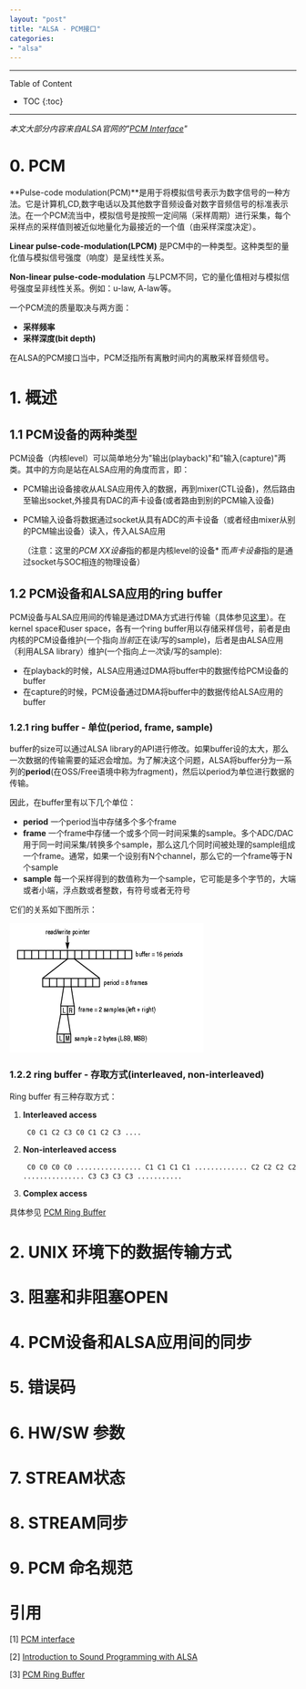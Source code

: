 ```yaml
---
layout: "post"
title: "ALSA - PCM接口"
categories:
- "alsa"
---
```


<!--more-->

***
Table of Content

* TOC
{:toc}
***

*本文大部分内容来自ALSA官网的"[PCM Interface](http://www.alsa-project.org/alsa-doc/alsa-lib/pcm.html)"*

# 0. PCM

**Pulse-code modulation(PCM)**是用于将模拟信号表示为数字信号的一种方法。它是计算机,CD,数字电话以及其他数字音频设备对数字音频信号的标准表示法。在一个PCM流当中，模拟信号是按照一定间隔（采样周期）进行采集，每个采样点的采样值则被近似地量化为最接近的一个值（由采样深度决定）。

**Linear pulse-code-modulation(LPCM)**
是PCM中的一种类型。这种类型的量化值与模拟信号强度（响度）是呈线性关系。

**Non-linear pulse-code-modulation**
与LPCM不同，它的量化值相对与模拟信号强度呈非线性关系。例如：u-law, A-law等。

一个PCM流的质量取决与两方面：

* **采样频率** 
* **采样深度(bit depth)**

在ALSA的PCM接口当中，PCM泛指所有离散时间内的离散采样音频信号。


# 1. 概述

## 1.1 PCM设备的两种类型

PCM设备（内核level）可以简单地分为"输出(playback)"和"输入(capture)"两类。其中的方向是站在ALSA应用的角度而言，即：

* PCM输出设备接收从ALSA应用传入的数据，再到mixer(CTL设备)，然后路由至输出socket,外接具有DAC的声卡设备(或者路由到别的PCM输入设备)
* PCM输入设备将数据通过socket从具有ADC的声卡设备（或者经由mixer从别的PCM输出设备）读入，传入ALSA应用

  （注意：这里的*PCM XX设备*指的都是内核level的设备* 而*声卡设备*指的是通过socket与SOC相连的物理设备）

## 1.2 PCM设备和ALSA应用的ring buffer

PCM设备与ALSA应用间的传输是通过DMA方式进行传输（具体参见[这里](http://www.linuxjournal.com/node/6735/print)）。在kernel space和user space，各有一个ring buffer用以存储采样信号，前者是由内核的PCM设备维护(一个指向*当前*正在读/写的sample)，后者是由ALSA应用（利用ALSA library）维护(一个指向*上一次*读/写的sample):

* 在playback的时候，ALSA应用通过DMA将buffer中的数据传给PCM设备的buffer
* 在capture的时候，PCM设备通过DMA将buffer中的数据传给ALSA应用的buffer

### 1.2.1 ring buffer - 单位(period, frame, sample)

buffer的size可以通过ALSA library的API进行修改。如果buffer设的太大，那么一次数据的传输需要的延迟会增加。为了解决这个问题，ALSA将buffer分为一系列的**period**(在OSS/Free语境中称为fragment)，然后以period为单位进行数据的传输。

因此，在buffer里有以下几个单位：

* **period** 一个period当中存储多个多个frame
* **frame** 一个frame中存储一个或多个同一时间采集的sample。多个ADC/DAC用于同一时间采集/转换多个sample，那么这几个同时间被处理的sample组成一个frame。通常，如果一个设别有N个channel，那么它的一个frame等于N个sample
* **sample** 每一个采样得到的数值称为一个sample，它可能是多个字节的，大端或者小端，浮点数或者整数，有符号或者无符号

它们的关系如下图所示：

![ALSA application buffer](/images/alsa/pcm/alsa_app_buffer_i.png)

### 1.2.2 ring buffer - 存取方式(interleaved, non-interleaved)

Ring buffer 有三种存取方式：

1. **Interleaved access**
   
        C0 C1 C2 C3 C0 C1 C2 C3 ....

2. **Non-interleaved access**

        C0 C0 C0 C0 ................ C1 C1 C1 C1 ............. C2 C2 C2 C2 ............... C3 C3 C3 C3 ...........

3. **Complex access**

具体参见 [PCM Ring Buffer](http://www.alsa-project.org/main/index.php/PCM_Ring_Buffer)

# 2. UNIX 环境下的数据传输方式

# 3. 阻塞和非阻塞OPEN

# 4. PCM设备和ALSA应用间的同步

# 5. 错误码

# 6. HW/SW 参数

# 7. STREAM状态

# 8. STREAM同步

# 9. PCM 命名规范


# 引用

[1] [PCM interface](http://www.alsa-project.org/alsa-doc/alsa-lib/pcm.html)

[2] [Introduction to Sound Programming with ALSA](http://www.linuxjournal.com/node/6735/print)

[3] [PCM Ring Buffer](http://www.alsa-project.org/main/index.php/PCM_Ring_Buffer)
